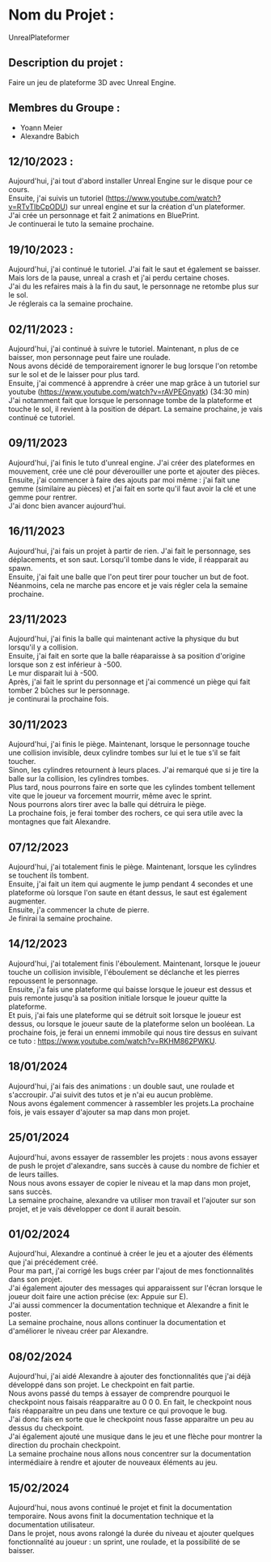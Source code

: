 # Nom du Projet :
UnrealPlateformer

## Description du projet :
Faire un jeu de plateforme 3D avec Unreal Engine.

## Membres du Groupe :
- Yoann Meier
- Alexandre Babich

## 12/10/2023 :
Aujourd'hui, j'ai tout d'abord installer Unreal Engine sur le disque pour ce cours.<br>
Ensuite, j'ai suivis un tutoriel (https://www.youtube.com/watch?v=RTvTIbCpODU) sur unreal engine et sur la création d'un plateformer. <br> 
J'ai crée un personnage et fait 2 animations en BluePrint. <br>
Je continuerai le tuto la semaine prochaine.

## 19/10/2023 :
Aujourd'hui, j'ai continué le tutoriel. J'ai fait le saut et également se baisser.<br>
Mais lors de la pause, unreal a crash et j'ai perdu certaine choses. <br>
J'ai du les refaires mais à la fin du saut, le personnage ne retombe plus sur le sol. <br>
Je réglerais ca la semaine prochaine.

## 02/11/2023 :
Aujourd'hui, j'ai continué à suivre le tutoriel. Maintenant, n plus de ce baisser, mon personnage peut faire une roulade. <br>
Nous avons décidé de temporairement ignorer le bug lorsque l'on retombe sur le sol et de le laisser pour plus tard.<br>
Ensuite, j'ai commencé à apprendre à créer une map grâce à un tutoriel sur youtube (https://www.youtube.com/watch?v=rAVPEGnyatk)  (34:30 min)<br>
J'ai notamment fait que lorsque le personnage tombe de la plateforme et touche le sol, il revient à la position de départ.
La semaine prochaine, je vais continué ce tutoriel.

## 09/11/2023
Aujourd'hui, j'ai finis le tuto d'unreal engine. J'ai créer des plateformes en mouvement, crée une clé pour déverouiller une porte et ajouter des pièces.<br>
Ensuite, j'ai commencer à faire des ajouts par moi même : j'ai fait une gemme (similaire au pièces) et j'ai fait en sorte qu'il faut avoir la clé et une gemme pour rentrer.<br>
J'ai donc bien avancer aujourd'hui.

## 16/11/2023
Aujourd'hui, j'ai fais un projet à partir de rien. J'ai fait le personnage, ses déplacements, et son saut. Lorsqu'il tombe dans le vide, il réapparait au spawn.<br>
Ensuite, j'ai fait une balle que l'on peut tirer pour toucher un but de foot.<br>
Néanmoins, cela ne marche pas encore et je vais régler cela la semaine prochaine.

## 23/11/2023
Aujourd'hui, j'ai finis la balle qui maintenant active la physique du but lorsqu'il y a collision.<br>
Ensuite, j'ai fait en sorte que la balle réaparaisse à sa position d'origine lorsque son z est inférieur à -500.<br>
Le mur disparait lui à -500.<br>
Après, j'ai fait le sprint du personnage et j'ai commencé un piège qui fait tomber 2 bûches sur le personnage.<br>
je continurai la prochaine fois.

## 30/11/2023
Aujourd'hui, j'ai finis le piège. Maintenant, lorsque le personnage touche une collision invisible, deux cylindre tombes sur lui et le tue s'il se fait toucher.<br>
Sinon, les cylindres retournent à leurs places. J'ai remarqué que si je tire la balle sur la collision, les cylindres tombes.<br>
Plus tard, nous pourrons faire en sorte que les cylindes tombent tellement vite que le joueur va forcement mourrir, même avec le sprint.<br>
Nous pourrons alors tirer avec la balle qui détruira le piège.<br>
La prochaine fois, je ferai tomber des rochers, ce qui sera utile avec la montagnes que fait Alexandre. 

## 07/12/2023
Aujourd'hui, j'ai totalement finis le piège. Maintenant, lorsque les cylindres se touchent ils tombent. <br>
Ensuite, j'ai fait un item qui augmente le jump pendant 4 secondes et une plateforme où lorsque l'on saute en étant dessus, le saut est également augmenter.<br>
Ensuite, j'a commencer la chute de pierre. <br>
Je finirai la semaine prochaine.<br>

## 14/12/2023
Aujourd'hui, j'ai totalement finis l'éboulement. Maintenant, lorsque le joueur touche un collision invisible, l'éboulement se déclanche et les pierres repoussent le personnage. <br>
Ensuite, j'a fais une plateforme qui baisse lorsque le joueur est dessus et puis remonte jusqu'à sa position initiale lorsque le joueur quitte la plateforme.<br>
Et puis, j'ai fais une plateforme qui se détruit soit lorsque le joueur est dessus, ou lorsque le joueur saute de la plateforme selon un booléean.
La prochaine fois, je ferai un ennemi immobile qui nous tire dessus en suivant ce tuto : https://www.youtube.com/watch?v=RKHM862PWKU.

## 18/01/2024
Aujourd'hui, j'ai fais des animations : un double saut, une roulade et s'accroupir. J'ai suivit des tutos et je n'ai eu aucun problème.<br>
Nous avons également commencer à rassembler les projets.La prochaine fois, je vais essayer d'ajouter sa map dans mon projet.<br>

## 25/01/2024
Aujourd'hui, avons essayer de rassembler les projets : nous avons essayer de push le projet d'alexandre, sans succès à cause du nombre de fichier et de leurs tailles.<br>
Nous nous avons essayer de copier le niveau et la map dans mon projet, sans succès.<br>
La semaine prochaine, alexandre va utiliser mon travail et l'ajouter sur son projet, et je vais développer ce dont il aurait besoin.

## 01/02/2024
Aujourd'hui, Alexandre a continué à créer le jeu et a ajouter des éléments que j'ai précédement créé.<br>
Pour ma part, j'ai corrigé les bugs créer par l'ajout de mes fonctionnalités dans son projet.<br>
J'ai également ajouter des messages qui apparaissent sur l'écran lorsque le joueur doit faire une action précise (ex: Appuie sur E).<br>
J'ai aussi commencer la documentation technique et Alexandre a finit le poster.<br>
La semaine prochaine, nous allons continuer la documentation et d'améliorer le niveau créer par Alexandre.

## 08/02/2024
Aujourd'hui, j'ai aidé Alexandre à ajouter des fonctionnalités que j'ai déjà développé dans son projet. Le checkpoint en fait partie.<br>
Nous avons passé du temps à essayer de comprendre pourquoi le checkpoint nous faisais réapparaitre au 0 0 0. En fait, le checkpoint nous fais réapparaitre un peu dans une texture ce qui provoque le bug.<br>
J'ai donc fais en sorte que le checkpoint nous fasse apparaitre un peu au dessus du checkpoint.<br>
J'ai également ajouté une musique dans le jeu et une flèche pour montrer la direction du prochain checkpoint.<br>
La semaine prochaine nous allons nous concentrer sur la documentation intermédiaire à rendre et ajouter de nouveaux éléments au jeu.

## 15/02/2024
Aujourd'hui, nous avons continué le projet et finit la documentation temporaire. Nous avons finit la documentation technique et la documentation utilisateur.<br>
Dans le projet, nous avons ralongé la durée du niveau et ajouter quelques fonctionnalité au joueur : un sprint, une roulade, et la possibilité de se baisser.<br>